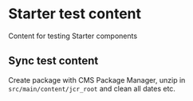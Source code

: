 # Starter test content
Content for testing Starter components

## Sync test content
Create package with CMS Package Manager, unzip in `src/main/content/jcr_root` and clean all dates etc.